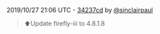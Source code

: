 2019/10/27 21:06 UTC - [34237cd](https://github.com/hassio-addons/addon-firefly-iii/commit/34237cdc0bda2d10834764d49ac886880cfcfc5f) by [@sinclairpaul](https://github.com/sinclairpaul)
> ⬆Update firefly-iii to 4.8.1.8 


